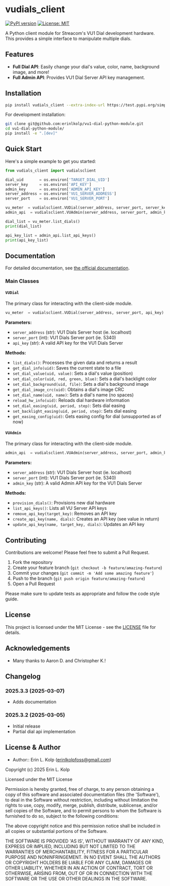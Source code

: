# vudials_client

[![PyPI version](https://badge.fury.io/py/vudials-client.svg)](https://badge.fury.io/py/vudials-client)
[![License: MIT](https://img.shields.io/badge/License-MIT-yellow.svg)](https://opensource.org/licenses/MIT)

A Python client module for Streacom's VU1 Dial development hardware. This provides a simple interface to manipulate multiple dials.

## Features

- **Full Dial API**: Easily change your dial's value, color, name, background image, and more!
- **Full Admin API**: Provides VU1 Dial Server API key management.

## Installation

```bash
pip install vudials_client --extra-index-url https://test.pypi.org/simple/
```

For development installation:

```bash
git clone git@github.com:erinlkolp/vu1-dial-python-module.git
cd vu1-dial-python-module/
pip install -e ".[dev]"
```

## Quick Start

Here's a simple example to get you started:

```python
from vudials_client import vudialsclient

dial_uid       = os.environ['TARGET_DIAL_UID']
server_key     = os.environ['API_KEY']
admin_key      = os.environ['ADMIN_API_KEY']
server_address = os.environ['VU1_SERVER_ADDRESS']
server_port    = os.environ['VU1_SERVER_PORT']

vu_meter  = vudialsclient.VUDial(server_address, server_port, server_key)
admin_api  = vudialsclient.VUAdmin(server_address, server_port, admin_key)

dial_list = vu_meter.list_dials()
print(dial_list)

api_key_list = admin_api.list_api_keys()
print(api_key_list)
```

## Documentation

For detailed documentation, see [the official documentation](https://github.com/erinlkolp/vu1-dial-python-module/blob/main/docs/api.md).

### Main Classes

#### `VUDial`

The primary class for interacting with the client-side module.

```python
vu_meter  = vudialsclient.VUDial(server_address, server_port, api_key)
```

**Parameters:**
- `server_address` (str): VU1 Dials Server host (ie. localhost)
- `server_port` (int): VU1 Dials Server port (ie. 5340)
- `api_key` (str): A valid API key for the VU1 Dials Server

**Methods:**
- `list_dials()`: Processes the given data and returns a result
- `get_dial_info(uid)`: Saves the current state to a file
- `set_dial_value(uid, value)`: Sets a dial's value (position)
- `set_dial_color(uid, red, green, blue)`: Sets a dial's backlight color
- `set_dial_background(uid, file)`: Sets a dial's background image
- `get_dial_image_crc(uid)`: Obtains a dial's image CRC
- `set_dial_name(uid, name)`: Sets a dial's name (no spaces)
- `reload_hw_info(uid)`: Reloads dial hardware information
- `set_dial_easing(uid, period, step)`: Sets dial easing
- `set_backlight_easing(uid, period, step)`: Sets dial easing
- `get_easing_config(uid)`: Gets easing config for dial (unsupported as of now)

#### `VUAdmin`

The primary class for interacting with the client-side module.

```python
admin_api  = vudialsclient.VUAdmin(server_address, server_port, admin_key)
```

**Parameters:**
- `server_address` (str): VU1 Dials Server host (ie. localhost)
- `server_port` (int): VU1 Dials Server port (ie. 5340)
- `admin_key` (str): A valid Admin API key for the VU1 Dials Server

**Methods:**
- `provision_dials()`: Provisions new dial hardware
- `list_api_keys()`: Lists all VU Server API keys
- `remove_api_key(target_key)`: Removes an API key
- `create_api_key(name, dials)`: Creates an API key (see value in return)
- `update_api_key(name, target_key, dials)`: Updates an API key

## Contributing

Contributions are welcome! Please feel free to submit a Pull Request.

1. Fork the repository
2. Create your feature branch (`git checkout -b feature/amazing-feature`)
3. Commit your changes (`git commit -m 'Add some amazing feature'`)
4. Push to the branch (`git push origin feature/amazing-feature`)
5. Open a Pull Request

Please make sure to update tests as appropriate and follow the code style guide.

## License

This project is licensed under the MIT License - see the [LICENSE](LICENSE) file for details.

## Acknowledgements

- Many thanks to Aaron D. and Christopher K.!

## Changelog

### 2025.3.3 (2025-03-07)
- Adds documentation

### 2025.3.2 (2025-03-05)
- Initial release
- Partial dial api implementation

## License & Author

- Author:: Erin L. Kolp (<erinlkolpfoss@gmail.com>)

Copyright (c) 2025 Erin L. Kolp 

Licensed under the MIT License

Permission is hereby granted, free of charge, to any person obtaining a copy of this software and associated documentation files (the 'Software'), to deal in the Software without restriction, including without limitation the rights to use, copy, modify, merge, publish, distribute, sublicense, and/or sell copies of the Software, and to
permit persons to whom the Software is furnished to do so, subject to the following conditions:

The above copyright notice and this permission notice shall be included in all copies or substantial portions of the Software.

THE SOFTWARE IS PROVIDED 'AS IS', WITHOUT WARRANTY OF ANY KIND, EXPRESS OR IMPLIED, INCLUDING BUT NOT LIMITED TO THE WARRANTIES OF MERCHANTABILITY, FITNESS FOR A PARTICULAR PURPOSE AND NONINFRINGEMENT.  IN NO EVENT SHALL THE AUTHORS OR COPYRIGHT HOLDERS BE LIABLE FOR ANY CLAIM, DAMAGES OR OTHER LIABILITY, WHETHER IN AN ACTION OF CONTRACT, TORT OR OTHERWISE, ARISING FROM, OUT OF OR IN CONNECTION WITH THE SOFTWARE OR THE USE OR OTHER DEALINGS IN THE SOFTWARE.